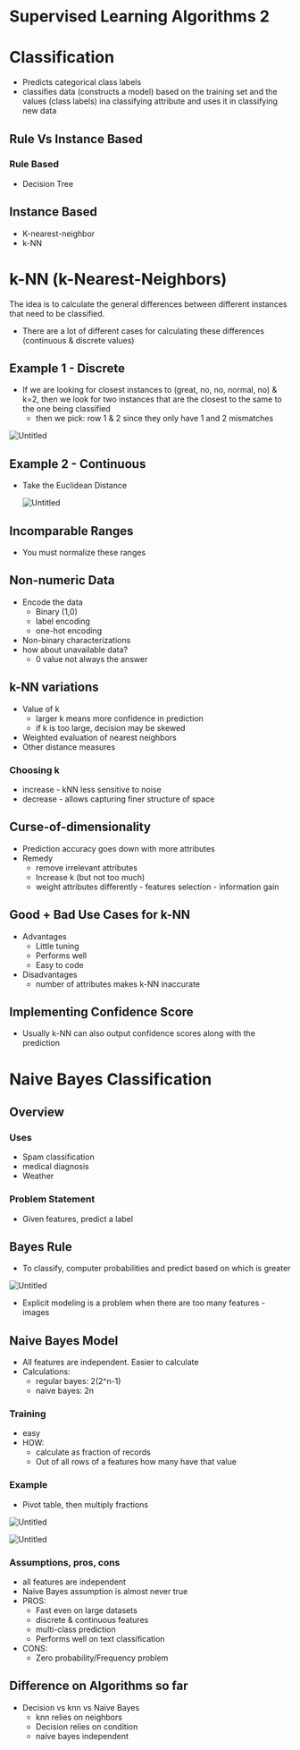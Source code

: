 # Supervised Learning Algorithms 2

# Classification

- Predicts categorical class labels
- classifies data (constructs a model) based on the training set and the values (class labels) ina classifying attribute and uses it in classifying new data

## Rule Vs Instance Based

### Rule Based

- Decision Tree

## Instance Based

- K-nearest-neighbor
- k-NN

# k-NN (k-Nearest-Neighbors)

The idea is to calculate the general differences between different instances that need to be classified.

- There are a lot of different cases for calculating these differences (continuous & discrete values)

## Example 1 - Discrete

- If we are looking for closest instances to (great, no, no, normal, no) & k=2, then we look for two instances that are the closest to the same to the one being classified
    - then we pick: row 1 & 2 since they only have 1 and 2 mismatches

![Untitled](LESSONS/Untitled%2019.png)

## Example 2 - Continuous

- Take the Euclidean Distance
    
    ![Untitled](LESSONS/Untitled%2020.png)
    

## Incomparable Ranges

- You must normalize these ranges

## Non-numeric Data

- Encode the data
    - Binary (1,0)
    - label encoding
    - one-hot encoding
- Non-binary characterizations
- how about unavailable data?
    - 0 value not always the answer

## k-NN variations

- Value of k
    - larger k means more confidence in prediction
    - if k is too large, decision may be skewed
- Weighted evaluation of nearest neighbors
- Other distance measures

### Choosing k

- increase - kNN less sensitive to noise
- decrease - allows capturing finer structure of space

## Curse-of-dimensionality

- Prediction accuracy goes down with more attributes
- Remedy
    - remove irrelevant attributes
    - Increase k (but not too much)
    - weight attributes differently - features selection - information gain

## Good + Bad Use Cases for k-NN

- Advantages
    - Little tuning
    - Performs well
    - Easy to code
- Disadvantages
    - number of attributes makes k-NN inaccurate

## Implementing Confidence Score

- Usually k-NN can also output confidence scores along with the prediction

# Naive Bayes Classification

## Overview

### Uses

- Spam classification
- medical diagnosis
- Weather

### Problem Statement

- Given features, predict a label

## Bayes Rule

- To classify, computer probabilities and predict based on which is greater

![Untitled](LESSONS/Untitled%2021.png)

- Explicit modeling is a problem when there are too many features - images

## Naive Bayes Model

- All features are independent.  Easier to calculate
- Calculations:
    - regular bayes: 2(2^n-1)
    - naive bayes: 2n

### Training

- easy
- HOW:
    - calculate as fraction of records
    - Out of all rows of a features how many have that value

### Example

- Pivot table, then multiply fractions

![Untitled](LESSONS/Untitled%2022.png)

![Untitled](LESSONS/Untitled%2023.png)

### Assumptions, pros, cons

- all features are independent
- Naive Bayes assumption is almost never true
- PROS:
    - Fast even on large datasets
    - discrete & continuous features
    - multi-class prediction
    - Performs well on text classification
- CONS:
    - Zero probability/Frequency problem

## Difference on Algorithms so far

- Decision vs knn vs Naive Bayes
    - knn relies on neighbors
    - Decision relies on condition
    - naive bayes independent